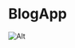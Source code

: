 # BlogApp

![Alt](https://repobeats.axiom.co/api/embed/556a539e1ffda0ecd597e4cd69bf3fad029c8b51.svg "Repobeats analytics image")
